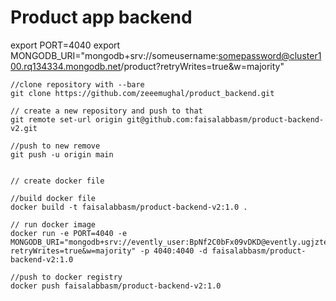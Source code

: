 # Product app backend
export PORT=4040
export MONGODB_URI="mongodb+srv://someusername:somepassword@cluster100.rq134334.mongodb.net/product?retryWrites=true&w=majority"

````console
//clone repository with --bare
git clone https://github.com/zeeemughal/product_backend.git 

// create a new repository and push to that
git remote set-url origin git@github.com:faisalabbasm/product-backend-v2.git

//push to new remove
git push -u origin main


````

````console
// create docker file

//build docker file
docker build -t faisalabbasm/product-backend-v2:1.0 .

// run docker image
docker run -e PORT=4040 -e MONGODB_URI="mongodb+srv://evently_user:BpNf2C0bFx09vDKD@evently.ugjztes.mongodb.net/?retryWrites=true&w=majority" -p 4040:4040 -d faisalabbasm/product-backend-v2:1.0
	
//push to docker registry
docker push faisalabbasm/product-backend-v2:1.0
````